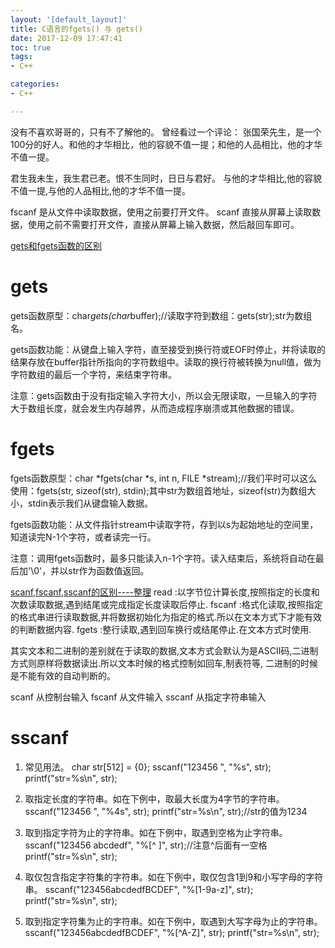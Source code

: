 ```yaml
---
layout: '[default_layout]'   
title: C语言的fgets() 与 gets()           
date: 2017-12-09 17:47:41  
toc: true                  
tags:                        
- C++

categories:                  
- C++

---
```

没有不喜欢哥哥的，只有不了解他的。
曾经看过一个评论：
张国荣先生，是一个100分的好人。和他的才华相比，他的容貌不值一提；和他的人品相比，他的才华不值一提。

君生我未生，我生君已老。恨不生同时，日日与君好。
与他的才华相比,他的容貌不值一提,与他的人品相比,他的才华不值一提。
<!--more-->

fscanf  是从文件中读取数据，使用之前要打开文件。 scanf 直接从屏幕上读取数据，使用之前不需要打开文件，直接从屏幕上输入数据，然后敲回车即可。

[gets和fgets函数的区别](https://www.cnblogs.com/aexin/p/3908003.html)
# gets
gets函数原型：char*gets(char*buffer);//读取字符到数组：gets(str);str为数组名。

gets函数功能：从键盘上输入字符，直至接受到换行符或EOF时停止，并将读取的结果存放在buffer指针所指向的字符数组中。读取的换行符被转换为null值，做为字符数组的最后一个字符，来结束字符串。

注意：gets函数由于没有指定输入字符大小，所以会无限读取，一旦输入的字符大于数组长度，就会发生内存越界，从而造成程序崩溃或其他数据的错误。

# fgets
fgets函数原型：char *fgets(char *s, int n, FILE *stream);//我们平时可以这么使用：fgets(str, sizeof(str), stdin);其中str为数组首地址，sizeof(str)为数组大小，stdin表示我们从键盘输入数据。

fgets函数功能：从文件指针stream中读取字符，存到以s为起始地址的空间里，知道读完N-1个字符，或者读完一行。

注意：调用fgets函数时，最多只能读入n-1个字符。读入结束后，系统将自动在最后加'\0'，并以str作为函数值返回。

[scanf,fscanf,sscanf的区别----整理](http://blog.csdn.net/liulina603/article/details/12081273)
read :以字节位计算长度,按照指定的长度和次数读取数据,遇到结尾或完成指定长度读取后停止.
fscanf :格式化读取,按照指定的格式串进行读取数据,并将数据初始化为指定的格式.所以在文本方式下才能有效的判断数据内容.
fgets :整行读取,遇到回车换行或结尾停止.在文本方式时使用.

其实文本和二进制的差别就在于读取的数据,文本方式会默认为是ASCII码,二进制方式则原样将数据读出.所以文本时候的格式控制如回车,制表符等,
二进制的时候是不能有效的自动判断的。 

scanf 从控制台输入 
fscanf 从文件输入 
sscanf 从指定字符串输入

# sscanf
1. 常见用法。
char str[512] = {0};
sscanf("123456 ", "%s", str);
printf("str=%s\n", str);

2. 取指定长度的字符串。如在下例中，取最大长度为4字节的字符串。
sscanf("123456 ", "%4s", str);
printf("str=%s\n", str);//str的值为1234

3. 取到指定字符为止的字符串。如在下例中，取遇到空格为止字符串。
sscanf("123456 abcdedf", "%[^ ]", str);//注意^后面有一空格
printf("str=%s\n", str);

4. 取仅包含指定字符集的字符串。如在下例中，取仅包含1到9和小写字母的字符串。
sscanf("123456abcdedfBCDEF", "%[1-9a-z]", str);
printf("str=%s\n", str);

5. 取到指定字符集为止的字符串。如在下例中，取遇到大写字母为止的字符串。
sscanf("123456abcdedfBCDEF", "%[^A-Z]", str);
printf("str=%s\n", str);

